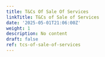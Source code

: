 ```yaml
---
title: T&Cs Of Sale Of Services
linkTitle: T&Cs of Sale of Services
date: '2025-05-01T21:06:00Z'
weight: 1
description: No content
draft: false
ref: tcs-of-sale-of-services
---
```


